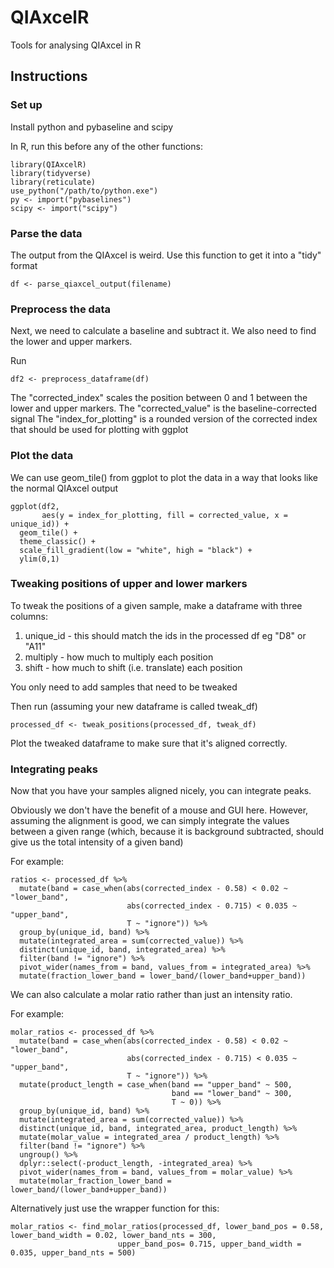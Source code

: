 # QIAxcelR
Tools for analysing QIAxcel in R

## Instructions

### Set up

Install python and pybaseline and scipy

In R, run this before any of the other functions:

```
library(QIAxcelR)
library(tidyverse)
library(reticulate)
use_python("/path/to/python.exe")
py <- import("pybaselines")
scipy <- import("scipy")
```

### Parse the data

The output from the QIAxcel is weird. Use this function to get it into a "tidy" format

```
df <- parse_qiaxcel_output(filename)
```

### Preprocess the data

Next, we need to calculate a baseline and subtract it. We also need to find the lower and upper markers.

Run

```
df2 <- preprocess_dataframe(df)
```

The "corrected_index" scales the position between 0 and 1 between the lower and upper markers. 
The "corrected_value" is the baseline-corrected signal
The "index_for_plotting" is a rounded version of the corrected index that should be used for plotting with ggplot

### Plot the data

We can use geom_tile() from ggplot to plot the data in a way that looks like the normal QIAxcel output

```
ggplot(df2, 
       aes(y = index_for_plotting, fill = corrected_value, x = unique_id)) +
  geom_tile() +
  theme_classic() +
  scale_fill_gradient(low = "white", high = "black") +
  ylim(0,1)
```

### Tweaking positions of upper and lower markers

To tweak the positions of a given sample, make a dataframe with three columns:
1. unique_id - this should match the ids in the processed df eg "D8" or "A11"
2. multiply - how much to multiply each position
3. shift - how much to shift (i.e. translate) each position

You only need to add samples that need to be tweaked

Then run (assuming your new dataframe is called tweak_df)

```
processed_df <- tweak_positions(processed_df, tweak_df)
```

Plot the tweaked dataframe to make sure that it's aligned correctly.

### Integrating peaks

Now that you have your samples aligned nicely, you can integrate peaks.

Obviously we don't have the benefit of a mouse and GUI here. However, assuming the alignment is good, we can simply integrate the values between a given range (which, because it is background subtracted, should give us the total intensity of a given band)

For example:
```
ratios <- processed_df %>%
  mutate(band = case_when(abs(corrected_index - 0.58) < 0.02 ~ "lower_band",
                          abs(corrected_index - 0.715) < 0.035 ~ "upper_band",
                          T ~ "ignore")) %>%
  group_by(unique_id, band) %>%
  mutate(integrated_area = sum(corrected_value)) %>%
  distinct(unique_id, band, integrated_area) %>%
  filter(band != "ignore") %>%
  pivot_wider(names_from = band, values_from = integrated_area) %>%
  mutate(fraction_lower_band = lower_band/(lower_band+upper_band))
```

We can also calculate a molar ratio rather than just an intensity ratio.

For example:
```
molar_ratios <- processed_df %>%
  mutate(band = case_when(abs(corrected_index - 0.58) < 0.02 ~ "lower_band",
                          abs(corrected_index - 0.715) < 0.035 ~ "upper_band",
                          T ~ "ignore")) %>%
  mutate(product_length = case_when(band == "upper_band" ~ 500,
                                    band == "lower_band" ~ 300,
                                    T ~ 0)) %>%
  group_by(unique_id, band) %>%
  mutate(integrated_area = sum(corrected_value)) %>%
  distinct(unique_id, band, integrated_area, product_length) %>%
  mutate(molar_value = integrated_area / product_length) %>%
  filter(band != "ignore") %>%
  ungroup() %>%
  dplyr::select(-product_length, -integrated_area) %>%
  pivot_wider(names_from = band, values_from = molar_value) %>%
  mutate(molar_fraction_lower_band = lower_band/(lower_band+upper_band))
```

Alternatively just use the wrapper function for this:
```
molar_ratios <- find_molar_ratios(processed_df, lower_band_pos = 0.58, lower_band_width = 0.02, lower_band_nts = 300,
                        upper_band_pos= 0.715, upper_band_width = 0.035, upper_band_nts = 500)
```
